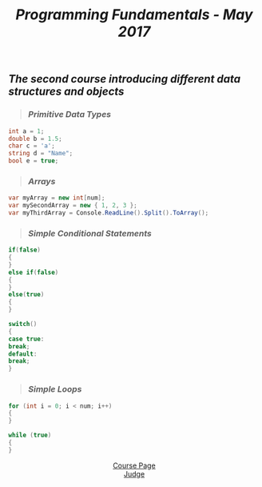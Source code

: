 <h1 align="center"><em>Programming Fundamentals - May 2017</em></h1>
 
<br />

 ## *The second course introducing different data structures and objects*
>  ### *Primitive Data Types*
 ```C#
 int a = 1;
 double b = 1.5;
 char c = 'a';
 string d = "Name";
 bool e = true;
 
 ```
> ### *Arrays*
 ```C#
 var myArray = new int[num];
 var mySecondArray = new { 1, 2, 3 };
 var myThirdArray = Console.ReadLine().Split().ToArray();
 ```
> ### *Simple Conditional Statements*
 ```C#
 if(false)
 {
 }
 else if(false)
 {
 }
 else(true)
 {
 }
 
 switch()
 {
 case true:
 break;
 default:
 break;
 }
 ```
> ### *Simple Loops*
 ```C#
 for (int i = 0; i < num; i++) 
 {
 }
 
 while (true)
 {
 }
 ```
<p align="center">
<a href="https://softuni.bg/trainings/1619/programming-fundamentals-may-2017">Course Page</a> <br />
<a href="https://judge.softuni.bg/Contests#!/List/ByCategory/32/Progr-Fundamentals-Exercises">Judge</a>
<p>
